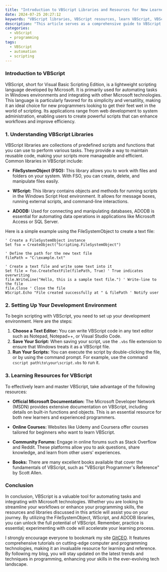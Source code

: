 ```yaml
---
title: "Introduction to VBScript Libraries and Resources for New Learners"
date: 2024-07-25 20:27:12
keywords: "VBScript libraries, VBScript resources, learn VBScript, VBScript programming, VBScript for beginners"
description: "This article serves as a comprehensive guide to VBScript libraries and resources tailored for new learners. VBScript, or Visual Basic Scripting Edition, is an active scripting language developed by Microsoft. It is particularly valuable for automating tasks within various Microsoft applications and has strong integration with the Windows operating system. In this article, we will delve into the fundamentals of VBScript libraries, provide an overview of its common use cases, and introduce valuable resources for beginners looking to learn this scripting language. You will also discover detailed steps to set up your environment, explore essential libraries, and gain access to learning materials that will help you master VBScript efficiently. By the end of this guide, you will have a solid understanding of VBScript and a collection of resources to further your programming skills."
categories:
  - vbScript
  - programming
tags:
  - VBScript
  - automation
  - scripting
---
```


### Introduction to VBScript

VBScript, short for Visual Basic Scripting Edition, is a lightweight scripting language developed by Microsoft. It is primarily used for automating tasks in Windows environments and integrating with other Microsoft technologies. This language is particularly favored for its simplicity and versatility, making it an ideal choice for new programmers looking to get their feet wet in the world of scripting. Its applications range from web development to system administration, enabling users to create powerful scripts that can enhance workflows and improve efficiency. 

<!-- more -->

### 1. Understanding VBScript Libraries

VBScript libraries are collections of predefined scripts and functions that you can use to perform various tasks. They provide a way to maintain reusable code, making your scripts more manageable and efficient. Common libraries in VBScript include:

- **FileSystemObject (FSO):** This library allows you to work with files and folders on your system. With FSO, you can create, delete, and manipulate files easily.
  
- **WScript:** This library contains objects and methods for running scripts in the Windows Script Host environment. It allows for message boxes, running external scripts, and command-line interactions.

- **ADODB:** Used for connecting and manipulating databases, ADODB is essential for automating data operations in applications like Microsoft Access or SQL Server.

Here is a simple example using the FileSystemObject to create a text file:

```vbscript
' Create a FileSystemObject instance
Set fso = CreateObject("Scripting.FileSystemObject")

' Define the path for the new text file
filePath = "C:\example.txt"

' Create a text file and write some text into it
Set file = fso.CreateTextFile(filePath, True) ' True indicates overwriting
file.WriteLine("Hello, this is a sample text file.") ' Write-line to the file
file.Close ' Close the file
WScript.Echo "File created successfully at " & filePath ' Notify user
```

### 2. Setting Up Your Development Environment

To begin scripting with VBScript, you need to set up your development environment. Here are the steps:

1. **Choose a Text Editor:** You can write VBScript code in any text editor such as Notepad, Notepad++, or Visual Studio Code.
2. **Save Your Script:** When saving your script, use the `.vbs` file extension to ensure that Windows treats it as a VBScript file.
3. **Run Your Scripts:** You can execute the script by double-clicking the file, or by using the command prompt. For example, use the command `cscript path\to\your\script.vbs` to run it.

### 3. Learning Resources for VBScript

To effectively learn and master VBScript, take advantage of the following resources:

- **Official Microsoft Documentation:** The Microsoft Developer Network (MSDN) provides extensive documentation on VBScript, including details on built-in functions and objects. This is an essential resource for both new learners and experienced programmers.

- **Online Courses:** Websites like Udemy and Coursera offer courses tailored for beginners who want to learn VBScript.

- **Community Forums:** Engage in online forums such as Stack Overflow and Reddit. These platforms allow you to ask questions, share knowledge, and learn from other users' experiences.

- **Books:** There are many excellent books available that cover the fundamentals of VBScript, such as "VBScript Programmer's Reference" by Scott Allen.

### Conclusion

In conclusion, VBScript is a valuable tool for automating tasks and integrating with Microsoft technologies. Whether you are looking to streamline your workflows or enhance your programming skills, the resources and libraries discussed in this article will assist you on your journey. By utilizing the FileSystemObject, WScript, and ADODB libraries, you can unlock the full potential of VBScript. Remember, practice is essential; experimenting with code will accelerate your learning process.

I strongly encourage everyone to bookmark my site [GitCEO](https://gitceo.com). It features comprehensive tutorials on cutting-edge computer and programming technologies, making it an invaluable resource for learning and reference. By following my blog, you will stay updated on the latest trends and techniques in programming, enhancing your skills in the ever-evolving tech landscape.